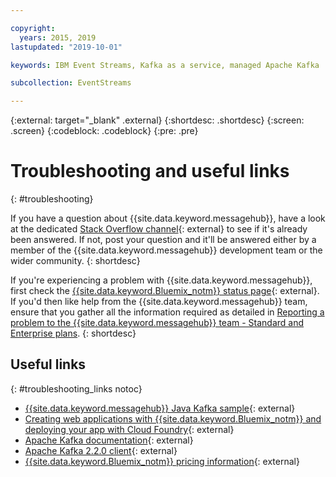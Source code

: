 ```yaml
---

copyright:
  years: 2015, 2019
lastupdated: "2019-10-01"

keywords: IBM Event Streams, Kafka as a service, managed Apache Kafka

subcollection: EventStreams

---
```


{:external: target="_blank" .external}
{:shortdesc: .shortdesc}
{:screen: .screen}
{:codeblock: .codeblock}
{:pre: .pre}


# Troubleshooting and useful links
{: #troubleshooting}

If you have a question about {{site.data.keyword.messagehub}}, have a look at the
dedicated [Stack Overflow channel](https://stackoverflow.com/questions/tagged/ibm-eventstreams){: external} to see if it's already been answered.
If not, post your question and it'll be answered either by a
member of the {{site.data.keyword.messagehub}} development team or the wider
community.
{: shortdesc}

If you're experiencing a problem with {{site.data.keyword.messagehub}}, first check the [{{site.data.keyword.Bluemix_notm}} status page](https://cloud.ibm.com/status?selected=status){: external}. If you'd then 
like help from the {{site.data.keyword.messagehub}} team, ensure that you gather all the information required as detailed in [Reporting a problem to the {{site.data.keyword.messagehub}} team - Standard and Enterprise plans](/docs/EventStreams?topic=EventStreams-report_problem_enterprise#report_problem_enterprise).
{: shortdesc}

## Useful links
{: #troubleshooting_links notoc}

*  [{{site.data.keyword.messagehub}} Java Kafka sample](https://github.com/ibm-messaging/event-streams-samples/tree/master/kafka-java-console-sample){: external}
*  [Creating web applications with {{site.data.keyword.Bluemix_notm}} and deploying your app with Cloud Foundry](/docs/cloud-foundry?topic=cloud-foundry-cf-deploy-cli#download-modify-and-redeploy-your-cloud-foundry-app-with-the-command-line-interface){: external}
*  [Apache Kafka documentation](http://kafka.apache.org/documentation.html){: external}
*  [Apache Kafka 2.2.0 client](https://www.apache.org/dyn/closer.cgi?path=/kafka/2.2.0/kafka-2.2.0-src.tgz){: external}
*  [{{site.data.keyword.Bluemix_notm}} pricing information](/docs/billing-usage?topic=billing-usage-cost#cost){: external}


